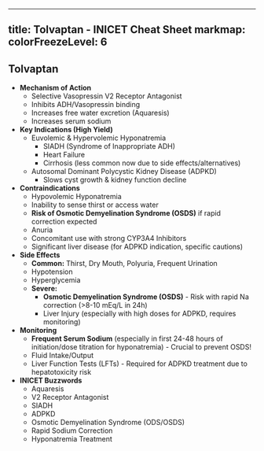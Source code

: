   ---
 title: Tolvaptan - INICET Cheat Sheet
 markmap:
   colorFreezeLevel: 6
 ---

 ## Tolvaptan

 - **Mechanism of Action**
   - Selective Vasopressin V2 Receptor Antagonist
   - Inhibits ADH/Vasopressin binding
   - Increases free water excretion (Aquaresis)
   - Increases serum sodium
 - **Key Indications (High Yield)**
   - Euvolemic & Hypervolemic Hyponatremia
     - SIADH (Syndrome of Inappropriate ADH)
     - Heart Failure
     - Cirrhosis (less common now due to side effects/alternatives)
   - Autosomal Dominant Polycystic Kidney Disease (ADPKD)
     - Slows cyst growth & kidney function decline
 - **Contraindications**
   - Hypovolemic Hyponatremia
   - Inability to sense thirst or access water
   - **Risk of Osmotic Demyelination Syndrome (OSDS)** if rapid correction expected
   - Anuria
   - Concomitant use with strong CYP3A4 Inhibitors
   - Significant liver disease (for ADPKD indication, specific cautions)
 - **Side Effects**
   - **Common:** Thirst, Dry Mouth, Polyuria, Frequent Urination
   - Hypotension
   - Hyperglycemia
   - **Severe:**
     - **Osmotic Demyelination Syndrome (OSDS)** - Risk with rapid Na correction (>8-10 mEq/L in 24h)
     - Liver Injury (especially with high doses for ADPKD, requires monitoring)
 - **Monitoring**
   - **Frequent Serum Sodium** (especially in first 24-48 hours of initiation/dose titration for hyponatremia) - Crucial to prevent OSDS!
   - Fluid Intake/Output
   - Liver Function Tests (LFTs) - Required for ADPKD treatment due to hepatotoxicity risk
 - **INICET Buzzwords**
   - Aquaresis
   - V2 Receptor Antagonist
   - SIADH
   - ADPKD
   - Osmotic Demyelination Syndrome (ODS/OSDS)
   - Rapid Sodium Correction
   - Hyponatremia Treatment

 
 